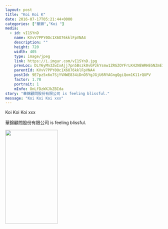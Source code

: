 ```yaml
---
layout: post
title: "Koi Koi K" 
date: 2016-07-17T05:21:44+0000 
categories: ["華錦","Koi "] 
media:
  - id: vI1SYnD
    name: KVvV7PPY0Oc1X6O76kklFpVNA4
    description: ""   
    height: 720
    width: 405
    type: image/jpeg
    link: https://i.imgur.com/vI1SYnD.jpg
    prevLoc: DLY6yMn3ZwIxAjj7pn5Bszk0vGPzkYsmw1ZRGZOYFrLK42NEWRHEGNZmE1NnTNJq2z97yySNp24nQKKxSW8WAv76vgsMK40v0xwXU8kXO6xlQ6fXKnmXEpPGtVjKQDVyZvuyplM01LVjuZn74jpNo9IXZx79QyJjURGoP2yR1zTrZ4j75DPAU8wqpgDWzPuAqgrAV0KGT3187ZGBGnHn9kKOOqkVSp2r5pGz9mTo7znqO06wflv5A0KEY
    parentId: KVvV7PPY0Oc1X6O76kklFpVNA4
    postId: 9E7pz5x6o7SjYVNWE834iDnO5YgJGjU6RYAGngQgiQom1K11rQUPV
    factor: 1.78
    portrait: 1
    mInfo: OnLfDzWXJkZBIda
story: "華錦顧問股份有限公司 is feeling blissful."  
message: "Koi Koi Koi xxx"
---
```


Koi Koi Koi xxx
 
 
[//]: #story:
華錦顧問股份有限公司 is feeling blissful.


[//]: #media:  
<a href="https://i.imgur.com/vI1SYnD.jpg"><img src="https://i.imgur.com/vI1SYnD.jpg" height="300" width="168" /></a> 
 
